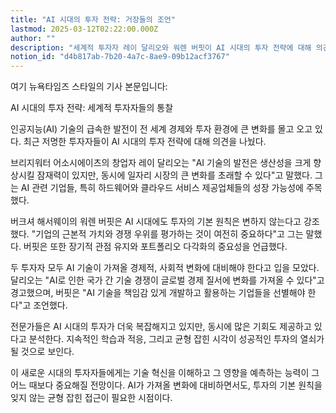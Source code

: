 ```yaml
---
title: "AI 시대의 투자 전략: 거장들의 조언"
lastmod: 2025-03-12T02:22:00.000Z
author: ""
description: "세계적 투자자 레이 달리오와 워렌 버핏이 AI 시대의 투자 전략에 대해 의견을 나눴다. 달리오는 AI 관련 기업들의 성장 가능성에 주목했고, 버핏은 투자의 기본 원칙이 여전히 중요하다고 강조했다. 두 투자자 모두 AI로 인한 경제적, 사회적 변화에 대비해야 한다고 조언했다."
notion_id: "d4b817ab-7b20-4a7c-8ae9-09b12acf3767"
---
```


여기 뉴욕타임즈 스타일의 기사 본문입니다:

AI 시대의 투자 전략: 세계적 투자자들의 통찰

인공지능(AI) 기술의 급속한 발전이 전 세계 경제와 투자 환경에 큰 변화를 몰고 오고 있다. 최근 저명한 투자자들이 AI 시대의 투자 전략에 대해 의견을 나눴다.

브리지워터 어소시에이츠의 창업자 레이 달리오는 "AI 기술의 발전은 생산성을 크게 향상시킬 잠재력이 있지만, 동시에 일자리 시장의 큰 변화를 초래할 수 있다"고 말했다. 그는 AI 관련 기업들, 특히 하드웨어와 클라우드 서비스 제공업체들의 성장 가능성에 주목했다.

버크셔 해서웨이의 워렌 버핏은 AI 시대에도 투자의 기본 원칙은 변하지 않는다고 강조했다. "기업의 근본적 가치와 경쟁 우위를 평가하는 것이 여전히 중요하다"고 그는 말했다. 버핏은 또한 장기적 관점 유지와 포트폴리오 다각화의 중요성을 언급했다.

두 투자자 모두 AI 기술이 가져올 경제적, 사회적 변화에 대비해야 한다고 입을 모았다. 달리오는 "AI로 인한 국가 간 기술 경쟁이 글로벌 경제 질서에 변화를 가져올 수 있다"고 경고했으며, 버핏은 "AI 기술을 책임감 있게 개발하고 활용하는 기업들을 선별해야 한다"고 조언했다.

전문가들은 AI 시대의 투자가 더욱 복잡해지고 있지만, 동시에 많은 기회도 제공하고 있다고 분석한다. 지속적인 학습과 적응, 그리고 균형 잡힌 시각이 성공적인 투자의 열쇠가 될 것으로 보인다.

이 새로운 시대의 투자자들에게는 기술 혁신을 이해하고 그 영향을 예측하는 능력이 그 어느 때보다 중요해질 전망이다. AI가 가져올 변화에 대비하면서도, 투자의 기본 원칙을 잊지 않는 균형 잡힌 접근이 필요한 시점이다.

